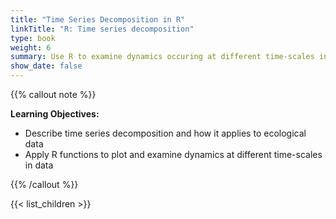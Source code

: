 ```yaml
---
title: "Time Series Decomposition in R"
linkTitle: "R: Time series decomposition"
type: book
weight: 6
summary: Use R to examine dynamics occuring at different time-scales in ecological data
show_date: false
---
```


{{% callout note %}}

**Learning Objectives:**
* Describe time series decomposition and how it applies to ecological data
* Apply R functions to plot and examine dynamics at different time-scales in data

{{% /callout %}}

{{< list_children >}}
